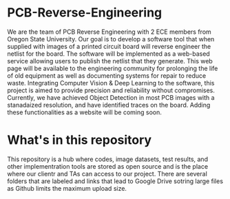 # PCB-Reverse-Engineering

We are the team of PCB Reverse Engineering with 2 ECE members from Oregon State University. Our goal is to develop a software tool that when supplied with images of a printed circuit board will reverse engineer the netlist for the board. The software will be implemented as a web-based service allowing users to publish the netlist that they generate. This web page will be available to the engineering community for prolonging the life of old equipment as well as documenting systems for repair to reduce waste. Integrating Computer Vision & Deep Learning to the software, this project is aimed to provide precision and reliability without compromises. Currently, we have achieved Object Detection in most PCB images with a stanadaized resolution, and have identified traces on the board. Adding these functionalities as a website will be coming soon.

# What's in this repository

This repository is a hub where codes, image datasets, test results, and other implementration tools are stored as open source and is the place where our clientr and TAs can access to our project. There are several folders that are labeled and links that lead to Google Drive sotring large files as Github limits the maximum upload size.
